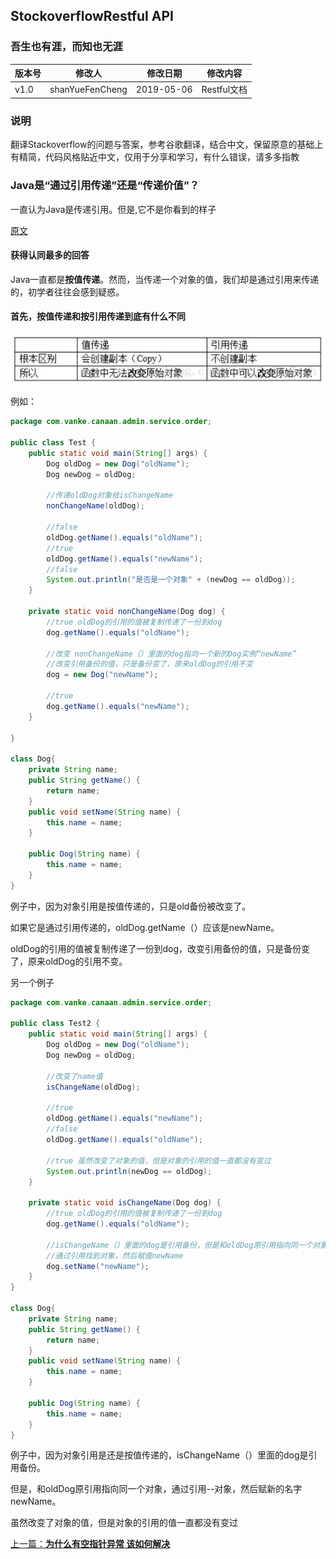 ## StockoverflowRestful API
### 吾生也有涯，而知也无涯
| 版本号 | 修改人          | 修改日期   | 修改内容    |
| ------ | --------------- | ---------- | ----------- |
| v1.0   | shanYueFenCheng | 2019-05-06 | Restful文档 |

### 说明

翻译Stackoverflow的问题与答案，参考谷歌翻译，结合中文，保留原意的基础上有精简，代码风格贴近中文，仅用于分享和学习，有什么错误，请多多指教

### Java是“通过引用传递”还是“传递价值”？

一直认为Java是传递引用。但是,它不是你看到的样子

[原文](https://stackoverflow.com/questions/40480/is-java-pass-by-reference-or-pass-by-value )

#### 获得认同最多的回答

Java一直都是**按值传递**。然而，当传递一个对象的值，我们却是通过引用来传递的，初学者往往会感到疑惑。

#### 首先，按值传递和按引用传递到底有什么不同
![java传值区别](java传值区别.png)

例如：

```java
package com.vanke.canaan.admin.service.order;

public class Test {
    public static void main(String[] args) {
        Dog oldDog = new Dog("oldName");
        Dog newDog = oldDog;

        //传递oldDog对象给isChangeName
        nonChangeName(oldDog);

        //false
        oldDog.getName().equals("oldName");
        //true
        oldDog.getName().equals("newName");
        //false
        System.out.println("是否是一个对象" + (newDog == oldDog));
    }

    private static void nonChangeName(Dog dog) {
        //true oldDog的引用的值被复制传递了一份到dog
        dog.getName().equals("oldName");

        //改变 nonChangeName（）里面的dog指向一个新的Dog实例“newName”
        //改变引用备份的值，只是备份变了，原来oldDog的引用不变
        dog = new Dog("newName");

        //true
        dog.getName().equals("newName");
    }

}

class Dog{
    private String name;
    public String getName() {
        return name;
    }
    public void setName(String name) {
        this.name = name;
    }

    public Dog(String name) {
        this.name = name;
    }
}
```

例子中，因为对象引用是按值传递的，只是old备份被改变了。

如果它是通过引用传递的，oldDog.getName（）应该是newName。

oldDog的引用的值被复制传递了一份到dog，改变引用备份的值，只是备份变了，原来oldDog的引用不变。



另一个例子

```java
package com.vanke.canaan.admin.service.order;

public class Test2 {
    public static void main(String[] args) {
        Dog oldDog = new Dog("oldName");
        Dog newDog = oldDog;

        //改变了name值
        isChangeName(oldDog);

        //true
        oldDog.getName().equals("newName");
        //false
        oldDog.getName().equals("oldName");

        //true 虽然改变了对象的值，但是对象的引用的值一直都没有变过
        System.out.println(newDog == oldDog);
    }

    private static void isChangeName(Dog dog) {
        //true oldDog的引用的值被复制传递了一份到dog
        dog.getName().equals("oldName");

        //isChangeName（）里面的dog是引用备份，但是和oldDog原引用指向同一个对象
        //通过引用找到对象，然后赋值newName
        dog.setName("newName");
    }
}

class Dog{
    private String name;
    public String getName() {
        return name;
    }
    public void setName(String name) {
        this.name = name;
    }

    public Dog(String name) {
        this.name = name;
    }
}
```

例子中，因为对象引用是还是按值传递的，isChangeName（）里面的dog是引用备份。

但是，和oldDog原引用指向同一个对象，通过引用--对象，然后赋新的名字newName。

虽然改变了对象的值，但是对象的引用的值一直都没有变过

[上一篇：**为什么有空指针异常 该如何解决**](https://github.com/LucaceLC/StackoverflowJavaQuestion/blob/master/%E7%A9%BA%E6%8C%87%E9%92%88%E5%BC%82%E5%B8%B8/%E3%80%90%E7%A9%BA%E6%8C%87%E9%92%88%E5%BC%82%E5%B8%B8%E3%80%91%E3%80%900%E3%80%91%E3%80%90%E4%B8%BA%E4%BB%80%E4%B9%88%E6%9C%89%E7%A9%BA%E6%8C%87%E9%92%88%E5%BC%82%E5%B8%B8%20%E8%AF%A5%E5%A6%82%E4%BD%95%E8%A7%A3%E5%86%B3%E3%80%91.md)